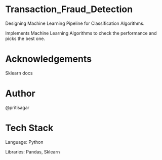 # Transaction_Fraud_Detection
Designing Machine Learning Pipeline for Classification Algorithms.

Implements Machine Learning Algorithms to check the performance and picks the best one.
# Acknowledgements
Sklearn docs

# Author
@pritisagar

# Tech Stack
Language: Python

Libraries: Pandas, Sklearn



